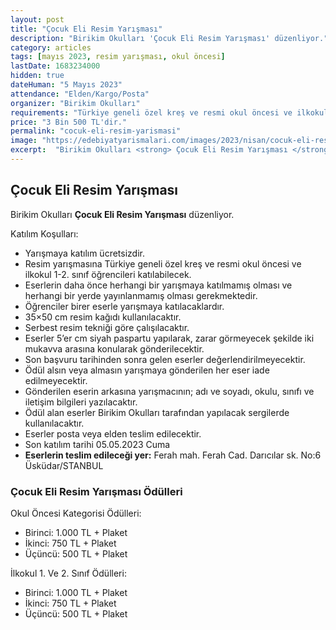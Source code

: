 ```yaml
---
layout: post
title: "Çocuk Eli Resim Yarışması"
description: "Birikim Okulları 'Çocuk Eli Resim Yarışması' düzenliyor."
category: articles
tags: [mayıs 2023, resim yarışması, okul öncesi]
lastDate: 1683234000
hidden: true
dateHuman: "5 Mayıs 2023"
attendance: "Elden/Kargo/Posta"
organizer: "Birikim Okulları"
requirements: "Türkiye geneli özel kreş ve resmi okul öncesi ve ilkokul 1-2. sınıf öğrencileri katılabilir."
price: "3 Bin 500 TL'dir."
permalink: "cocuk-eli-resim-yarismasi"
image: "https://edebiyatyarismalari.com/images/2023/nisan/cocuk-eli-resim-yarismasi.jpg"
excerpt:  "Birikim Okulları <strong> Çocuk Eli Resim Yarışması </strong> düzenliyor."
---
```


## Çocuk Eli Resim Yarışması
Birikim Okulları **Çocuk Eli Resim Yarışması** düzenliyor.  

Katılım Koşulları:
- Yarışmaya katılım ücretsizdir.
- Resim yarışmasına Türkiye geneli özel kreş ve resmi okul öncesi ve ilkokul 1-2. sınıf öğrencileri katılabilecek.
- Eserlerin daha önce herhangi bir yarışmaya katılmamış olması ve herhangi bir yerde yayınlanmamış olması gerekmektedir.
- Öğrenciler birer eserle yarışmaya katılacaklardır.
- 35×50 cm resim kağıdı kullanılacaktır.
- Serbest resim tekniği göre çalışılacaktır.
- Eserler 5’er cm siyah paspartu yapılarak, zarar görmeyecek şekilde iki mukavva arasına konularak gönderilecektir.
- Son başvuru tarihinden sonra gelen eserler değerlendirilmeyecektir.
- Ödül alsın veya almasın yarışmaya gönderilen her eser iade edilmeyecektir.
- Gönderilen eserin arkasına yarışmacının; adı ve soyadı, okulu, sınıfı ve iletişim bilgileri yazılacaktır.
- Ödül alan eserler Birikim Okulları tarafından yapılacak sergilerde kullanılacaktır.
- Eserler posta veya elden teslim edilecektir.
- Son katılım tarihi 05.05.2023 Cuma
- **Eserlerin teslim edileceği yer:** Ferah mah. Ferah Cad. Darıcılar sk. No:6 Üsküdar/STANBUL 


### Çocuk Eli Resim Yarışması Ödülleri
Okul Öncesi Kategorisi Ödülleri:
- Birinci: 1.000 TL + Plaket
- İkinci: 750 TL + Plaket
- Üçüncü: 500 TL + Plaket

İlkokul 1. Ve 2. Sınıf Ödülleri:
- Birinci: 1.000 TL + Plaket
- İkinci: 750 TL + Plaket
- Üçüncü: 500 TL + Plaket